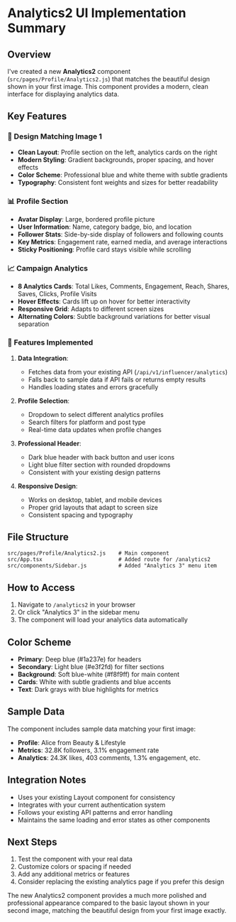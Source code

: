 # Analytics2 UI Implementation Summary

## Overview
I've created a new **Analytics2** component (`src/pages/Profile/Analytics2.js`) that matches the beautiful design shown in your first image. This component provides a modern, clean interface for displaying analytics data.

## Key Features

### 🎨 Design Matching Image 1
- **Clean Layout**: Profile section on the left, analytics cards on the right
- **Modern Styling**: Gradient backgrounds, proper spacing, and hover effects
- **Color Scheme**: Professional blue and white theme with subtle gradients
- **Typography**: Consistent font weights and sizes for better readability

### 📊 Profile Section
- **Avatar Display**: Large, bordered profile picture
- **User Information**: Name, category badge, bio, and location
- **Follower Stats**: Side-by-side display of followers and following counts
- **Key Metrics**: Engagement rate, earned media, and average interactions
- **Sticky Positioning**: Profile card stays visible while scrolling

### 📈 Campaign Analytics
- **8 Analytics Cards**: Total Likes, Comments, Engagement, Reach, Shares, Saves, Clicks, Profile Visits
- **Hover Effects**: Cards lift up on hover for better interactivity
- **Responsive Grid**: Adapts to different screen sizes
- **Alternating Colors**: Subtle background variations for better visual separation

### 🎯 Features Implemented

1. **Data Integration**: 
   - Fetches data from your existing API (`/api/v1/influencer/analytics`)
   - Falls back to sample data if API fails or returns empty results
   - Handles loading states and errors gracefully

2. **Profile Selection**:
   - Dropdown to select different analytics profiles
   - Search filters for platform and post type
   - Real-time data updates when profile changes

3. **Professional Header**:
   - Dark blue header with back button and user icons
   - Light blue filter section with rounded dropdowns
   - Consistent with your existing design patterns

4. **Responsive Design**:
   - Works on desktop, tablet, and mobile devices
   - Proper grid layouts that adapt to screen size
   - Consistent spacing and typography

## File Structure
```
src/pages/Profile/Analytics2.js    # Main component
src/App.tsx                        # Added route for /analytics2
src/components/Sidebar.js          # Added "Analytics 3" menu item
```

## How to Access
1. Navigate to `/analytics2` in your browser
2. Or click "Analytics 3" in the sidebar menu
3. The component will load your analytics data automatically

## Color Scheme
- **Primary**: Deep blue (#1a237e) for headers
- **Secondary**: Light blue (#e3f2fd) for filter sections
- **Background**: Soft blue-white (#f8f9ff) for main content
- **Cards**: White with subtle gradients and blue accents
- **Text**: Dark grays with blue highlights for metrics

## Sample Data
The component includes sample data matching your first image:
- **Profile**: Alice from Beauty & Lifestyle
- **Metrics**: 32.8K followers, 3.1% engagement rate
- **Analytics**: 24.3K likes, 403 comments, 1.3% engagement, etc.

## Integration Notes
- Uses your existing Layout component for consistency
- Integrates with your current authentication system
- Follows your existing API patterns and error handling
- Maintains the same loading and error states as other components

## Next Steps
1. Test the component with your real data
2. Customize colors or spacing if needed
3. Add any additional metrics or features
4. Consider replacing the existing analytics page if you prefer this design

The new Analytics2 component provides a much more polished and professional appearance compared to the basic layout shown in your second image, matching the beautiful design from your first image exactly.